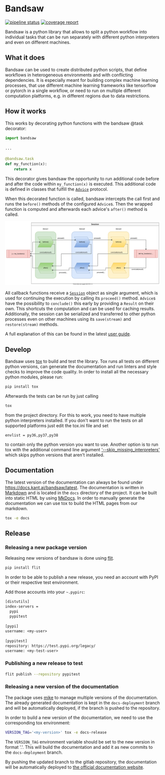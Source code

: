# Bandsaw

 [![pipeline status](https://gitlab.com/kantai/bandsaw/badges/mainline/pipeline.svg)](https://gitlab.com/kantai/bandsaw/-/commits/mainline)
 [![coverage report](https://gitlab.com/kantai/bandsaw/badges/mainline/coverage.svg)](https://gitlab.com/kantai/bandsaw/-/commits/mainline)

Bandsaw is a python library that allows to split a python workflow into individual tasks
that can be run separately with different python interpreters and even on different
machines.

## What it does

Bandsaw can be used to create distributed python scripts, that define workflows in
heterogeneous environments and with conflicting dependencies. It is especially meant
for  building complex machine learning processes, that use different machine learning
frameworks like tensorflow or pytorch in a single workflow, or need to run on multiple
different computation platforms, e.g. in different regions due to data restrictions.

## How it works

This works by decorating python functions with the bandsaw @task decorator:

```python
import bandsaw

...

@bandsaw.task
def my_function(x):
    return x

```

This decorator gives bandsaw the opportunity to run additional code before and after the
code within `my_function(x)` is executed. This additional code is defined in 
classes that fulfill the [`Advice`](bandsaw/advice.py) protocol.

When this decorated function is called, bandsaw intercepts the call first and runs the 
`before()` methods of the configured `Advice`s. Then the wrapped function is computed
and afterwards each advice's `after()` method is called.

![Diagram of an advised task](docs/Session.svg)

All callback functions receive a [`Session`](bandsaw/session.py) object as single
argument, which is used for continuing the execution by calling its `proceed()` method.
`Advice`s have the possibility to `conclude()` this early by providing a `Result` on
their own. This shortcuts the computation and can be used for caching results.
Additionally, the session can be serialized and transferred to other python
processes even on other machines using its `save(stream)` and `restore(stream)`
methods.

A full explanation of this can be found in the latest [user guide](https://docs.kant.ai/bandsaw/getting_started).


## Develop

Bandsaw uses [tox](https://tox.wiki/en/latest/index.html) to build and test the library. 
Tox runs all tests on different python versions, can generate the documentation and run
linters and style checks to improve the code quality.
In order to install all the necessary python modules, please run:

```bash
pip install tox
```

Afterwards the tests can be run by just calling

```bash
tox
```

from the project directory. For this to work, you need to have multiple python
interpreters installed. If you don't want to run the tests on all supported platforms
just edit the tox.ini file and set
```
envlist = py36,py37,py38
```
to contain only the python version you want to use. Another option is to run tox with
the additional command line argument
['--skip_missing_interpreters'](https://tox.wiki/en/latest/config.html#conf-skip_missing_interpreters)
which skips python versions that aren't installed.


## Documentation

The latest version of the documentation can always be found under https://docs.kant.ai/bandsaw/latest.
The documentation is written in [Markdown](https://daringfireball.net/projects/markdown/)
and is located in the `docs` directory of the project.
It can be built into static HTML by using [MkDocs](https://www.mkdocs.org/).
In order to manually generate the documentation we can use tox to build the HTML pages from our markdown.

```bash
tox -e docs
```

## Release

### Releasing a new package version

Releasing new versions of bandsaw is done using [flit](https://flit.readthedocs.io/en/latest/).

```bash
pip install flit
```

In order to be able to publish a new release, you need an account with PyPI or their
respective test environment.

Add those accounts into your `~.pypirc`:
```
[distutils]
index-servers =
  pypi
  pypitest

[pypi]
username: <my-user> 

[pypitest]
repository: https://test.pypi.org/legacy/
username: <my-test-user>
```


### Publishing a new release to test

```bash
flit publish --repository pypitest
```

### Releasing a new version of the documentation

The package uses [mike](https://github.com/jimporter/mike)
to manage multiple versions of the documentation. The already generated documentation is kept
in the `docs-deployment` branch and will be automatically deployed, if the branch is pushed to
the repository.

In order to build a new version of the documentation, we need to use the corresponding tox environment:

```bash
VERSION_TAG='<my-version>' tox -e docs-release
```

The `VERSION_TAG` environment variable should be set to the new version in format '<major>.<minor>'.
This will build the documentation and add it as new commits to the `docs-deployment` branch.

By pushing the updated branch to the gitlab repository, the documentation will be automatically
deployed to [the official documentation website](https://docs.kant.ai/bandsaw).
